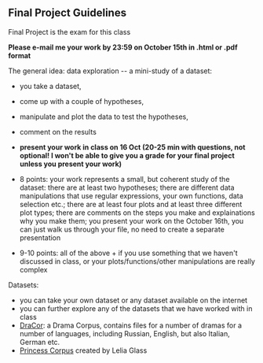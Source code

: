 ## Final Project Guidelines

Final Project is the exam for this class

**Please e-mail me your work by 23:59 on October 15th in .html or .pdf format**

The general idea: data exploration -- a mini-study of a dataset: 

+ you take a dataset, 
+ come up with a couple of hypotheses, 
+ manipulate and plot the data to test the hypotheses, 
+ comment on the results
+ **present your work in class on 16 Oct (20-25 min with questions, not optional! I won't be able to give you a grade for your final project unless you present your work)**

+ 8 points: your work represents a small, but coherent study of the dataset: there are at least two hypotheses; there are different data manipulations that use regular expressions, your own functions, data selection etc.; there are at least four plots and at least three different plot types; there are comments on the steps you make and explainations why you make them; you present your work on the October 16th, you can just walk us through your file, no need to create a separate presentation

+ 9-10 points: all of the above + if you use something that we haven't discussed in class, or your plots/functions/other manipulations are really complex

Datasets:

+ you can take your own dataset or any dataset available on the internet
+ you can further explore any of the datasets that we have worked with in class
+ [DraCor](https://dracor.org/): a Drama Corpus, contains files for a number of dramas for a number of languages, including Russian, English, but also Italian, German etc.
+ [Princess Corpus](https://drive.google.com/drive/folders/1vVkkpcZehzD5bOyoES5hM7hrO2SUpvWS) created by Lelia Glass
